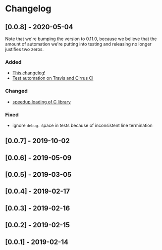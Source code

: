 # Changelog

## [0.0.8] - 2020-05-04

Note that we're bumping the version to 0.11.0, because we believe that the amount of automation we're putting into testing and releasing no longer justifies two zeros.

### Added
- [This changelog!](https://github.com/gronke/py-freebsd_sysctl/pull/6)
- [Test automation on Travis and Cirrus CI](https://github.com/gronke/py-freebsd_sysctl/pull/5)

### Changed
- [speedup loading of C library](https://github.com/gronke/py-freebsd_sysctl/pull/4)

### Fixed
- ignore `debug.` space in tests because of inconsistent line termination


## [0.0.7] - 2019-10-02


## [0.0.6] - 2019-05-09


## [0.0.5] - 2019-03-05


## [0.0.4] - 2019-02-17


## [0.0.3] - 2019-02-16


## [0.0.2] - 2019-02-15


## [0.0.1] - 2019-02-14
